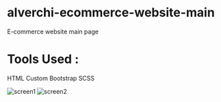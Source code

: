 # alverchi-ecommerce-website-main
E-commerce website main page
# Tools Used :
HTML
Custom Bootstrap
SCSS


![screen1](https://user-images.githubusercontent.com/94089216/218311252-8b8fc3f6-06b0-42e9-86fe-b205c6cf4282.jpg)
![screen2](https://user-images.githubusercontent.com/94089216/218311257-1608e641-e628-4e03-92bd-747b7ab635a2.jpg)

